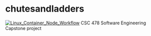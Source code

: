 # chutesandladders
[![Linux_Container_Node_Workflow](https://github.com/aehswill/chutesandladders/actions/workflows/main_chutesandladders.yml/badge.svg?branch=master)](https://github.com/aehswill/chutesandladders/actions/workflows/main_chutesandladders.yml)
CSC 478 Software Engineering Capstone project
